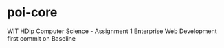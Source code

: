 # poi-core
WIT HDip Computer Science - Assignment 1 Enterprise Web Development 
 first commit on Baseline
